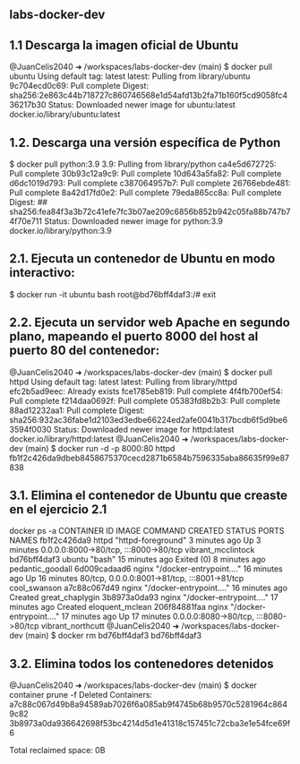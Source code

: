 ## labs-docker-dev

## 1.1 Descarga la imagen oficial de Ubuntu

 @JuanCelis2040 ➜ /workspaces/labs-docker-dev (main) $ docker pull ubuntu
 Using default tag: latest
 latest: Pulling from library/ubuntu
 9c704ecd0c69: Pull complete 
 Digest: sha256:2e863c44b718727c860746568e1d54afd13b2fa71b160f5cd9058fc436217b30
 Status: Downloaded newer image for ubuntu:latest
 docker.io/library/ubuntu:latest



## 1.2. Descarga una versión específica de Python

 $ docker pull python:3.9
 3.9: Pulling from library/python
 ca4e5d672725: Pull complete 
 30b93c12a9c9: Pull complete 
 10d643a5fa82: Pull complete 
 d6dc1019d793: Pull complete 
 c387064957b7: Pull complete 
 26766ebde481: Pull complete 
 8a42d17fd0e2: Pull complete 
 79eda865cc8a: Pull complete 
 Digest: ## sha256:fea84f3a3b72c41efe7fc3b07ae209c6856b852b942c05fa88b747b74f70e711
 Status: Downloaded newer image for python:3.9
 docker.io/library/python:3.9


## 2.1. Ejecuta un contenedor de Ubuntu en modo interactivo:

 $ docker run -it ubuntu bash
 root@bd76bff4daf3:/# exit


## 2.2. Ejecuta un servidor web Apache en segundo plano, mapeando el puerto 8000 del host al puerto 80 del contenedor:

 @JuanCelis2040 ➜ /workspaces/labs-docker-dev (main) $ docker pull httpd
 Using default tag: latest
 latest: Pulling from library/httpd
 efc2b5ad9eec: Already exists 
 fce1785eb819: Pull complete 
 4f4fb700ef54: Pull complete 
 f214daa0692f: Pull complete 
 05383fd8b2b3: Pull complete 
 88ad12232aa1: Pull complete 
 Digest: sha256:932ac36fabe1d2103ed3edbe66224ed2afe0041b317bcdb6f5d9be63594f0030
 Status: Downloaded newer image for httpd:latest
 docker.io/library/httpd:latest
 @JuanCelis2040 ➜ /workspaces/labs-docker-dev (main) $ docker run -d -p 8000:80 httpd
 fb1f2c426da9dbeb8458675370cecd2871b6584b7596335aba86635f99e87838

## 3.1. Elimina el contenedor de Ubuntu que creaste en el ejercicio 2.1

 docker ps -a
 CONTAINER ID   IMAGE     COMMAND                  CREATED          STATUS                     PORTS                                           NAMES
 fb1f2c426da9   httpd     "httpd-foreground"       3 minutes ago    Up 3 minutes               0.0.0.0:8000->80/tcp, :::8000->80/tcp           vibrant_mcclintock
 bd76bff4daf3   ubuntu    "bash"                   15 minutes ago   Exited (0) 8 minutes ago                                                   pedantic_goodall
 6d009cadaad6   nginx     "/docker-entrypoint.…"   16 minutes ago   Up 16 minutes              80/tcp, 0.0.0.0:8001->81/tcp, :::8001->81/tcp   cool_swanson
 a7c88c067d49   nginx     "/docker-entrypoint.…"   16 minutes ago   Created                                                                    great_chaplygin
 3b8973a0da93   nginx     "/docker-entrypoint.…"   17 minutes ago   Created                                                                    eloquent_mclean
 206f84881faa   nginx     "/docker-entrypoint.…"   17 minutes ago   Up 17 minutes              0.0.0.0:8080->80/tcp, :::8080->80/tcp           vibrant_northcutt
 @JuanCelis2040 ➜ /workspaces/labs-docker-dev (main) $ docker rm bd76bff4daf3
 bd76bff4daf3


 ## 3.2. Elimina todos los contenedores detenidos

@JuanCelis2040 ➜ /workspaces/labs-docker-dev (main) $ docker container prune -f
Deleted Containers:
a7c88c067d49b8a94589ab7026f6a085ab9f4745b68b9570c5281964c8649c82
3b8973a0da936642698f53bc4214d5d1e41318c157451c72cba3e1e54fce69f6

Total reclaimed space: 0B




